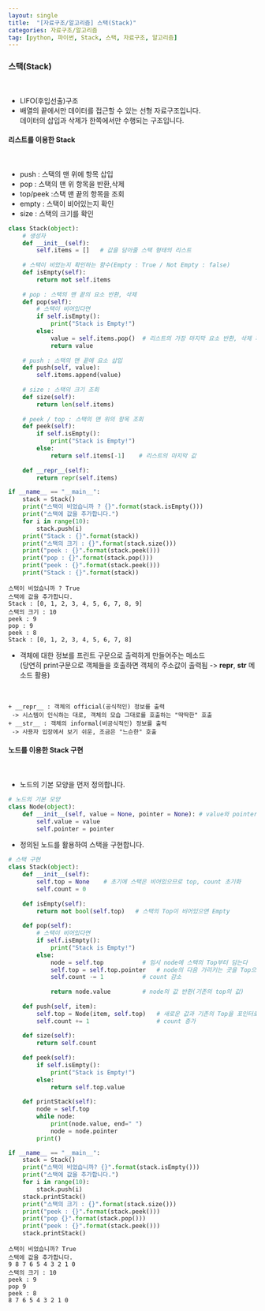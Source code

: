 ```yaml
---
layout: single
title:  "[자료구조/알고리즘] 스택(Stack)"
categories: 자료구조/알고리즘
tag: [python, 파이썬, Stack, 스택, 자료구조, 알고리즘]
---
```


### 스택(Stack)

<br/>


+ LIFO(후입선출)구조
+ 배열의 끝에서만 데이터를 접근할 수 있는 선형 자료구조입니다.    
데이터의 삽입과 삭제가 한쪽에서만 수행되는 구조입니다.

#### 리스트를 이용한 Stack    

<br/>

+ push : 스택의 맨 위에 항목 삽입     
+ pop : 스택의 맨 위 항목을 반환,삭제       
+ top/peek :스택 맨 끝의 항목을 조회      
+ empty : 스택이 비어있는지 확인      
+ size : 스택의 크기를 확인  


```python
class Stack(object):
    # 생성자
    def __init__(self):
        self.items = []   # 값을 담아줄 스택 형태의 리스트
    
    # 스택이 비었는지 확인하는 함수(Empty : True / Not Empty : false)
    def isEmpty(self):
        return not self.items
    
    # pop : 스택의 맨 끝의 요소 반환, 삭제
    def pop(self):
        # 스택이 비어있다면
        if self.isEmpty():
            print("Stack is Empty!")
        else:
            value = self.items.pop()  # 리스트의 가장 마지막 요소 반환, 삭제 후 value에 저장
            return value
        
    # push : 스택의 맨 끝에 요소 삽입
    def push(self, value):
        self.items.append(value)
        
    # size : 스택의 크기 조회
    def size(self):
        return len(self.items)
    
    # peek / top : 스택의 맨 위의 항목 조회
    def peek(self):
        if self.isEmpty():
            print("Stack is Empty!")
        else:
            return self.items[-1]    # 리스트의 마지막 값
        
    def __repr__(self):
        return repr(self.items)
```

```python
if __name__ == "__main__":
    stack = Stack()
    print("스택이 비었습니까 ? {}".format(stack.isEmpty()))
    print("스택에 값을 추가합니다.")
    for i in range(10):
        stack.push(i)
    print("Stack : {}".format(stack))
    print("스택의 크기 : {}".format(stack.size()))
    print("peek : {}".format(stack.peek()))
    print("pop : {}".format(stack.pop()))
    print("peek : {}".format(stack.peek()))
    print("Stack : {}".format(stack))
```

    스택이 비었습니까 ? True
    스택에 값을 추가합니다.
    Stack : [0, 1, 2, 3, 4, 5, 6, 7, 8, 9]
    스택의 크기 : 10
    peek : 9
    pop : 9
    peek : 8
    Stack : [0, 1, 2, 3, 4, 5, 6, 7, 8]


 + 객체에 대한 정보를 프린트 구문으로 출력하게 만들어주는 메소드    
 (당연히 print구문으로 객체들을 호출하면 객체의 주소값이 출력됨 -> __repr__, __str__ 메소드 활용)

 <br/>

    + __repr__ : 객체의 official(공식적인) 정보를 출력     
     -> 시스템이 인식하는 대로, 객체의 모습 그대로를 호출하는 "딱딱한" 호출
    + __str__ : 객체의 informal(비공식적인) 정보를 출력     
     -> 사용자 입장에서 보기 쉬운, 조금은 "느슨한" 호출

#### 노드를 이용한 Stack 구현

<br/>

+ 노드의 기본 모양을 먼저 정의합니다.


```python
# 노드의 기본 모양
class Node(object):
    def __init__(self, value = None, pointer = None): # value와 pointer 초기화
        self.value = value
        self.pointer = pointer
```

+ 정의된 노드를 활용하여 스택을 구현합니다.


```python
# 스택 구현 
class Stack(object):
    def __init__(self):
        self.top = None    # 초기에 스택은 비어있으므로 top, count 초기화
        self.count = 0
        
    def isEmpty(self):
        return not bool(self.top)   # 스택의 Top이 비어있으면 Empty
    
    def pop(self):
        # 스택이 비어있다면
        if self.isEmpty():
            print("Stack is Empty!")
        else:
            node = self.top           # 임시 node에 스택의 Top부터 담는다
            self.top = self.top.pointer   # node의 다음 가리키는 곳을 Top으로 지정
            self.count -= 1           # count 감소
            
            return node.value         # node의 값 반환(기존의 top의 값)
            
    def push(self, item):
        self.top = Node(item, self.top)   # 새로운 값과 기존의 Top을 포인터로 Node형식(값, 포인터)
        self.count += 1                   # count 증가
    
    def size(self):
        return self.count
    
    def peek(self):
        if self.isEmpty():
            print("Stack is Empty!")
        else:
            return self.top.value
        
    def printStack(self):
        node = self.top
        while node:
            print(node.value, end=" ")
            node = node.pointer
        print()
```
```python
if __name__ == "__main__":
    stack = Stack()
    print("스택이 비었습니까? {}".format(stack.isEmpty()))
    print("스택에 값을 추가합니다.")
    for i in range(10):
        stack.push(i)
    stack.printStack()
    print("스택의 크기 : {}".format(stack.size()))
    print("peek : {}".format(stack.peek()))
    print("pop {}".format(stack.pop()))
    print("peek : {}".format(stack.peek()))
    stack.printStack()
```

    스택이 비었습니까? True
    스택에 값을 추가합니다.
    9 8 7 6 5 4 3 2 1 0 
    스택의 크기 : 10
    peek : 9
    pop 9
    peek : 8
    8 7 6 5 4 3 2 1 0 


